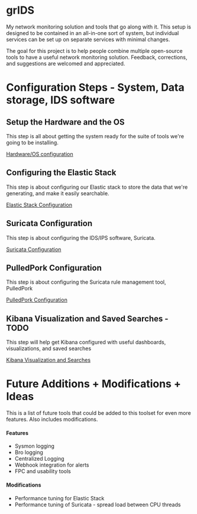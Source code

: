# grIDS
My network monitoring solution and tools that go along with it. This setup is designed to be contained in an all-in-one sort of system, but individual services can be set up on separate services with minimal changes.

The goal for this project is to help people combine multiple open-source tools to have a useful network monitoring solution. Feedback, corrections, and suggestions are welcomed and appreciated.

# Configuration Steps - System, Data storage, IDS software

## Setup the Hardware and the OS
This step is all about getting the system ready for the suite of tools we're going to be installing.

[Hardware/OS configuration](docs/hardware_and_os.md)

## Configuring the Elastic Stack
This step is about configuring our Elastic stack to store the data that we're generating, and make it easily searchable.

[Elastic Stack Configuration](docs/elastic_stack.md)

## Suricata Configuration
This step is about configuring the IDS/IPS software, Suricata.

[Suricata Configuration](docs/suricata_configuration.md)

## PulledPork Configuration
This step is about configuring the Suricata rule management tool, PulledPork

[PulledPork Configuration](docs/pulledpork_setup.md)

## Kibana Visualization and Saved Searches - TODO
This step will help get Kibana configured with useful dashboards, visualizations, and saved searches

[Kibana Visualization and Searches]()

# Future Additions + Modifications + Ideas
This is a list of future tools that could be added to this toolset for even more features. Also includes modifications.

#### Features
* Sysmon logging
* Bro logging
* Centralized Logging
* Webhook integration for alerts
* FPC and usability tools

#### Modifications
* Performance tuning for Elastic Stack
* Performance tuning of Suricata - spread load between CPU threads

